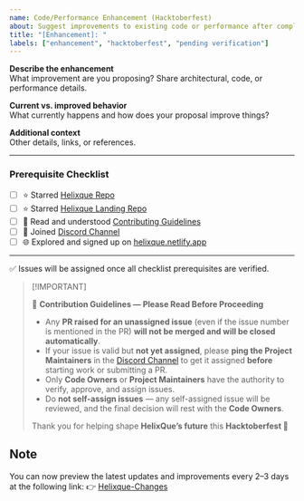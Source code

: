 ```yaml
---
name: Code/Performance Enhancement (Hacktoberfest)
about: Suggest improvements to existing code or performance after completing prerequisites
title: "[Enhancement]: "
labels: ["enhancement", "hacktoberfest", "pending verification"]
---
```



**Describe the enhancement**  
What improvement are you proposing? Share architectural, code, or performance details.

**Current vs. improved behavior**  
What currently happens and how does your proposal improve things?

**Additional context**  
Other details, links, or references.

---

### Prerequisite Checklist

- [ ] ⭐ Starred [Helixque Repo](https://github.com/HXQLabs/Helixque/)
- [ ] ⭐ Starred [Helixque Landing Repo](https://github.com/HXQLabs/helixque-landing/)
- [ ] 📘 Read and understood [Contributing Guidelines](https://github.com/HXQLabs/Helixque/blob/main/CONTRIBUTING.md)
- [ ] 💬 Joined [Discord Channel](https://discord.com/invite/dQUh6SY9Uk)
- [ ] 🌐 Explored and signed up on [helixque.netlify.app](https://helixque.netlify.app)

---

✅ Issues will be assigned once all checklist prerequisites are verified.  

> \[!IMPORTANT]
>
> 🛑 **Contribution Guidelines — Please Read Before Proceeding**
>
> - Any **PR raised for an unassigned issue** (even if the issue number is mentioned in the PR) **will not be merged and will be closed automatically**.  
> - If your issue is valid but **not yet assigned**, please **ping the Project Maintainers** in the [Discord Channel](https://discord.com/invite/dQUh6SY9Uk) to get it assigned **before** starting work or submitting a PR.  
> - Only **Code Owners** or **Project Maintainers** have the authority to verify, approve, and assign issues.  
> - Do **not self-assign issues** — any self-assigned issue will be reviewed, and the final decision will rest with the **Code Owners**.  
>
> Thank you for helping shape **HelixQue’s future** this **Hacktoberfest 🙌**

## Note
You can now preview the latest updates and improvements every 2–3 days at the following link:
👉 [Helixque-Changes](https://helixque-changes.netlify.app/)

